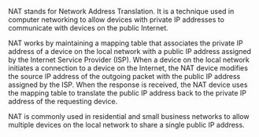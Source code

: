 NAT stands for Network Address Translation. It is a technique used in computer networking to allow devices with private IP addresses to communicate with devices on the public Internet.

NAT works by maintaining a mapping table that associates the private IP address of a device on the local network with a public IP address assigned by the Internet Service Provider (ISP). When a device on the local network initiates a connection to a device on the Internet, the NAT device modifies the source IP address of the outgoing packet with the public IP address assigned by the ISP. When the response is received, the NAT device uses the mapping table to translate the public IP address back to the private IP address of the requesting device.

NAT is commonly used in residential and small business networks to allow multiple devices on the local network to share a single public IP address.
